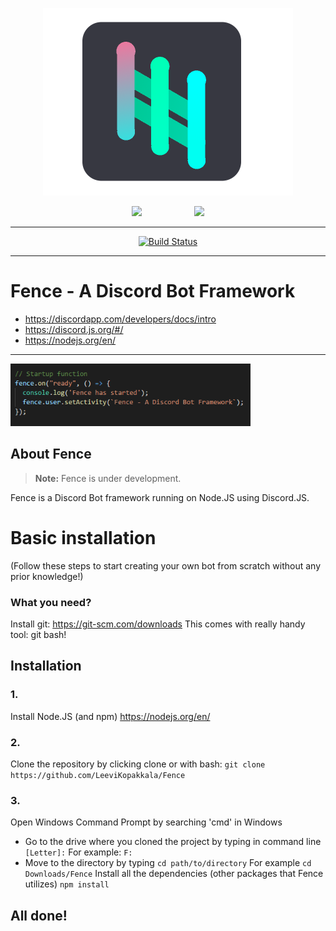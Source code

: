 <p align="center">
  <img height="300px" src="fencenew.png">
</p>
<p align="center">
  <a href="nodejs.org"><img height="50px" style="padding-left:40px; padding-right:40px;"src="https://nodejs.org/static/images/logos/nodejs-new-pantone-black.png"></a>
  <a href="discord.com"><img height="50px" style="padding-left:40px; padding-right:40px;"src="https://discordapp.com/assets/e4923594e694a21542a489471ecffa50.svg"></a>
</p>
<hr>

<p align="center">
<a href="https://travis-ci.org/"><img src="https://travis-ci.org/LeeviKopakkala/Fence.svg?branch=development" alt="Build Status"></a>
</p>

<hr>

# Fence - A Discord Bot Framework

+ https://discordapp.com/developers/docs/intro
+ https://discord.js.org/#/
+ https://nodejs.org/en/

<hr>

<p align="left">
  <img height="100px" src="fencecode.png">
</p>

## About Fence

> **Note:** Fence is under development.

Fence is a Discord Bot framework running on Node.JS using Discord.JS.

# Basic installation 
(Follow these steps to start creating your own bot from scratch without any prior knowledge!)

### What you need?

Install git: https://git-scm.com/downloads
This comes with really handy tool: git bash!

## Installation

### 1.
Install Node.JS (and npm) https://nodejs.org/en/

### 2. 
Clone the repository by clicking clone or with bash:
```git clone https://github.com/LeeviKopakkala/Fence```

### 3.
Open Windows Command Prompt by searching 'cmd' in Windows
+ Go to the drive where you cloned the project by typing in command line ```[Letter]:``` For example: ```F:``` 
+ Move to the directory by typing ```cd path/to/directory``` For example ```cd Downloads/Fence```
Install all the dependencies (other packages that Fence utilizes)
```npm install```

## All done!


